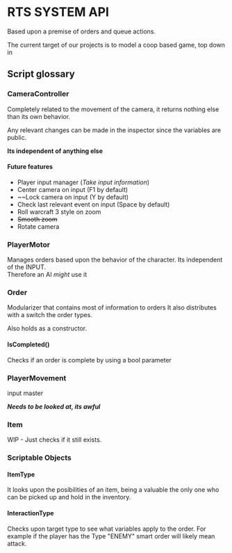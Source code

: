 # RTS SYSTEM API

Based upon a premise of orders and queue actions.

The current target of our projects is to model a coop based game, top down in
## Script glossary

### CameraController

Completely related to the movement of the camera, it returns nothing else than its own behavior.

Any relevant changes can be made in the inspector since the variables are public.

**Its independent of anything else**

#### Future features
* Player input manager (*Take input information*)
* Center camera on input (F1 by default)
* ~~Lock camera on input (Y by default) 
* Check last relevant event on input (Space by default)
* Roll warcraft 3 style on zoom
* ~~Smooth zoom~~
* Rotate camera


### PlayerMotor

Manages orders based upon the behavior of the character. Its independent of the INPUT.  
Therefore an AI *might* use it 

### Order
Modularizer that contains most of information to orders
It also distributes with a switch the order types.

Also holds as a constructor.
#### IsCompleted()
Checks if an order is complete by using a bool parameter


### PlayerMovement
input master

***Needs to be looked at, its awful***
  
### Item
WIP - Just checks if it still exists.


### Scriptable Objects

#### ItemType
It looks upon the posibilities of an item, being a valuable the only one who can be picked up and hold in the inventory.

#### InteractionType
Checks upon target type to see what variables apply to the order. For example if the player has the Type "ENEMY" smart order will likely mean attack.
  

